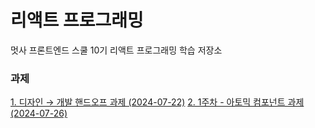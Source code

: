 # 리액트 프로그래밍

멋사 프론트엔드 스쿨 10기 리액트 프로그래밍 학습 저장소

### 과제
[1. 디자인 → 개발 핸드오프 과제 (2024-07-22)](https://github.com/hyesom2/learn-react/blob/lecture/02-design-handoff/README.md)
[2. 1주차 - 아토믹 컴포넌트 과제 (2024-07-26)](https://github.com/hyesom2/learn-react/tree/lecture/00-homework)
